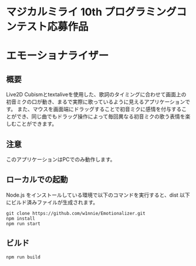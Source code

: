 # マジカルミライ 10th プログラミングコンテスト応募作品
# エモーショナライザー

## 概要
Live2D Cubismとtextaliveを使用した、歌詞のタイミングに合わせて画面上の初音ミクの口が動き、まるで実際に歌っているように見えるアプリケーションです。
また、マウスを画面端にドラッグすることで初音ミクに感情を付与することができ、同じ曲でもドラッグ操作によって毎回異なる初音ミクの歌う表情を楽しむことができます。

## 注意
このアプリケーションはPCでのみ動作します。

## ローカルでの起動
Node.js をインストールしている環境で以下のコマンドを実行すると、dist 以下にビルド済みファイルが生成されます。
```
git clone https://github.com/w1nnie/Emotionalizer.git
npm install
npm run start
```
## ビルド
```
npm run build
```
